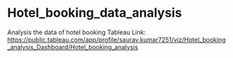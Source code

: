 # Hotel_booking_data_analysis
Analysis the data of hotel booking
Tableau Link: https://public.tableau.com/app/profile/saurav.kumar7251/viz/Hotel_booking_analysis_Dashboard/Hotel_booking_analysis

